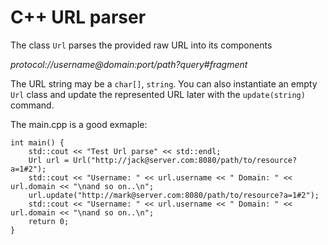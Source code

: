 # C++ URL parser
The class ```Url``` parses the provided raw URL into its components

*protocol://username@domain:port/path?query#fragment*

The URL string may be a ```char[]```, ```string```. You can also instantiate an empty ```Url``` class and update 
the represented URL later with the ```update(string)``` command.

The main.cpp is a good exmaple:
```
int main() {
    std::cout << "Test Url parse" << std::endl;
    Url url = Url("http://jack@server.com:8080/path/to/resource?a=1#2");
    std::cout << "Username: " << url.username << " Domain: " << url.domain << "\nand so on..\n";
    url.update("http://mark@server.com:8080/path/to/resource?a=1#2");
    std::cout << "Username: " << url.username << " Domain: " << url.domain << "\nand so on..\n";
    return 0;
}
```
